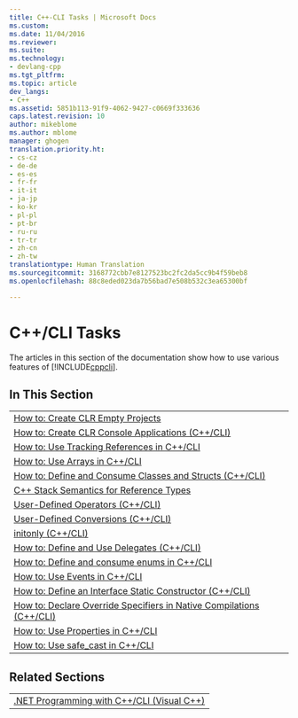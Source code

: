 ```yaml
---
title: C++-CLI Tasks | Microsoft Docs
ms.custom: 
ms.date: 11/04/2016
ms.reviewer: 
ms.suite: 
ms.technology:
- devlang-cpp
ms.tgt_pltfrm: 
ms.topic: article
dev_langs:
- C++
ms.assetid: 5851b113-91f9-4062-9427-c0669f333636
caps.latest.revision: 10
author: mikeblome
ms.author: mblome
manager: ghogen
translation.priority.ht:
- cs-cz
- de-de
- es-es
- fr-fr
- it-it
- ja-jp
- ko-kr
- pl-pl
- pt-br
- ru-ru
- tr-tr
- zh-cn
- zh-tw
translationtype: Human Translation
ms.sourcegitcommit: 3168772cbb7e8127523bc2fc2da5cc9b4f59beb8
ms.openlocfilehash: 88c8eded023da7b56bad7e508b532c3ea65300bf

---
```

# C++/CLI Tasks
The articles in this section of the documentation show how to use various features of [!INCLUDE[cppcli](../build/reference/includes/cppcli_md.md)].  
  
## In This Section  
  
||  
|-|  
|[How to: Create CLR Empty Projects](../dotnet/how-to-create-clr-empty-projects.md)|  
|[How to: Create CLR Console Applications (C++/CLI)](../dotnet/how-to-create-clr-console-applications-cpp-cli.md)|  
|[How to: Use Tracking References in C++/CLI](../dotnet/how-to-use-tracking-references-in-cpp-cli.md)|  
|[How to: Use Arrays in C++/CLI](../dotnet/how-to-use-arrays-in-cpp-cli.md)|  
|[How to: Define and Consume Classes and Structs (C++/CLI)](../dotnet/how-to-define-and-consume-classes-and-structs-cpp-cli.md)|  
|[C++ Stack Semantics for Reference Types](../dotnet/cpp-stack-semantics-for-reference-types.md)|  
|[User-Defined Operators (C++/CLI)](../dotnet/user-defined-operators-cpp-cli.md)|  
|[User-Defined Conversions (C++/CLI)](../dotnet/user-defined-conversions-cpp-cli.md)|  
|[initonly (C++/CLI)](../dotnet/initonly-cpp-cli.md)|  
|[How to: Define and Use Delegates (C++/CLI)](../dotnet/how-to-define-and-use-delegates-cpp-cli.md)|  
|[How to: Define and consume enums in C++/CLI](../dotnet/how-to-define-and-consume-enums-in-cpp-cli.md)|  
|[How to: Use Events in C++/CLI](../dotnet/how-to-use-events-in-cpp-cli.md)|  
|[How to: Define an Interface Static Constructor (C++/CLI)](../dotnet/how-to-define-an-interface-static-constructor-cpp-cli.md)|  
|[How to: Declare Override Specifiers in Native Compilations (C++/CLI)](../dotnet/how-to-declare-override-specifiers-in-native-compilations-cpp-cli.md)|  
|[How to: Use Properties in C++/CLI](../dotnet/how-to-use-properties-in-cpp-cli.md)|  
|[How to: Use safe_cast in C++/CLI](../dotnet/how-to-use-safe-cast-in-cpp-cli.md)|  
  
## Related Sections  
  
||  
|-|  
|[.NET Programming with C++/CLI (Visual C++)](../dotnet/dotnet-programming-with-cpp-cli-visual-cpp.md)|


<!--HONumber=Jan17_HO2-->



